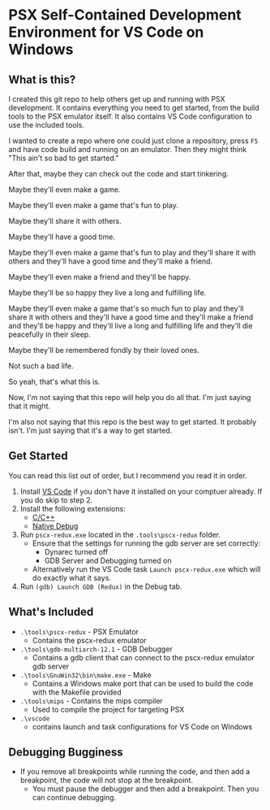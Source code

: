 # PSX Self-Contained Development Environment for VS Code on Windows

## What is this?
I created this git repo to help others get up and running with PSX development. It contains everything you need to get started, from the build tools to the PSX emulator itself. It also contains VS Code configuration to use the included tools.

I wanted to create a repo where one could just clone a repository, press `F5` and have code build and running on an emulator. Then they might think "This ain't so bad to get started." 

After that, maybe they can check out the code and start tinkering. 

Maybe they'll even make a game. 

Maybe they'll even make a game that's fun to play. 

Maybe they'll share it with others. 

Maybe they'll have a good time. 

Maybe they'll even make a game that's fun to play and they'll share it with others and they'll have a good time and they'll make a friend. 

Maybe they'll even make a friend and they'll be happy. 

Maybe they'll be so happy they live a long and fulfilling life. 

Maybe they'll even make a game that's so much fun to play and they'll share it with others and they'll have a good time and they'll make a friend and they'll be happy and they'll live a long and fulfilling life and they'll die peacefully in their sleep. 

Maybe they'll be remembered fondly by their loved ones. 

Not such a bad life.

So yeah, that's what this is.

Now, I'm not saying that this repo will help you do all that. I'm just saying that it might.

I'm also not saying that this repo is the best way to get started. It probably isn't. I'm just saying that it's a way to get started.


## Get Started

You can read this list out of order, but I recommend you read it in order.

1. Install [VS Code](https://code.visualstudio.com/) if you don't have it installed on your comptuer already. If you do skip to step 2. 
1. Install the following extensions:
    - [C/C++](https://marketplace.visualstudio.com/items?itemName=ms-vscode.cpptools)
    - [Native Debug](https://marketplace.visualstudio.com/items?itemName=webfreak.debug)
1. Run `pscx-redux.exe` located in the `.tools\pscx-redux` folder. 
    - Ensure that the settings for running the gdb server are set correctly:
        - Dynarec turned off
        - GDB Server and Debugging turned on
    - Alternatively run the VS Code task `Launch pscx-redux.exe` which will do exactly what it says.
1. Run `(gdb) Launch GDB (Redux)` in the Debug tab.


## What's Included
- `.\tools\pscx-redux` - PSX Emulator
    - Contains the pscx-redux emulator 
- `.\tools\gdb-multiarch-12.1` - GDB Debugger
    - Contains a gdb client that can connect to the pscx-redux emulator gdb server
- `.\tools\GnuWin32\bin\make.exe` - Make
    - Contains a Windows make port that can be used to build the code with the Makefile provided
- `.\tools\mips` - Contains the mips compiler
    - Used to compile the project for targeting PSX
- `.\vscode`
    - contains launch and task configurations for VS Code on Windows

## Debugging Bugginess
- If you remove all breakpoints while running the code, and then add a breakpoint, the code will not stop at the breakpoint. 
    - You must pause the debugger and then add a breakpoint. Then you can continue debugging.